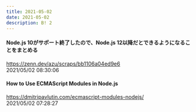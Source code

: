 ```yaml
---
title: 2021-05-02
date: 2021-05-02
description: B! 2
---
```


#### Node.js 10がサポート終了したので、Node.js 12以降だとできるようになることをまとめる
https://zenn.dev/azu/scraps/bb1106a04ed9e6<br>
2021/05/02 08:30:06<br>


#### How to Use ECMAScript Modules in Node.js
https://dmitripavlutin.com/ecmascript-modules-nodejs/<br>
2021/05/02 07:28:27<br>


